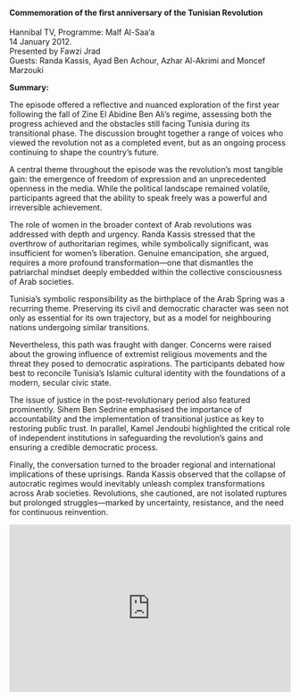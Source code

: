 <h4>Commemoration of the first anniversary of the Tunisian Revolution</h4>

Hannibal TV, Programme: Malf Al-Saa‘a  
14 January 2012.  
Presented by Fawzi Jrad  
Guests: Randa Kassis, Ayad Ben Achour, Azhar Al-Akrimi and Moncef Marzouki

<b>Summary:</b>

The episode offered a reflective and nuanced exploration of the first year following the fall of Zine El Abidine Ben Ali’s regime, assessing both the progress achieved and the obstacles still facing Tunisia during its transitional phase. The discussion brought together a range of voices who viewed the revolution not as a completed event, but as an ongoing process continuing to shape the country’s future.

A central theme throughout the episode was the revolution’s most tangible gain: the emergence of freedom of expression and an unprecedented openness in the media. While the political landscape remained volatile, participants agreed that the ability to speak freely was a powerful and irreversible achievement.

The role of women in the broader context of Arab revolutions was addressed with depth and urgency. Randa Kassis stressed that the overthrow of authoritarian regimes, while symbolically significant, was insufficient for women’s liberation. Genuine emancipation, she argued, requires a more profound transformation—one that dismantles the patriarchal mindset deeply embedded within the collective consciousness of Arab societies.

Tunisia’s symbolic responsibility as the birthplace of the Arab Spring was a recurring theme. Preserving its civil and democratic character was seen not only as essential for its own trajectory, but as a model for neighbouring nations undergoing similar transitions.

Nevertheless, this path was fraught with danger. Concerns were raised about the growing influence of extremist religious movements and the threat they posed to democratic aspirations. The participants debated how best to reconcile Tunisia’s Islamic cultural identity with the foundations of a modern, secular civic state.

The issue of justice in the post-revolutionary period also featured prominently. Sihem Ben Sedrine emphasised the importance of accountability and the implementation of transitional justice as key to restoring public trust. In parallel, Kamel Jendoubi highlighted the critical role of independent institutions in safeguarding the revolution’s gains and ensuring a credible democratic process.

Finally, the conversation turned to the broader regional and international implications of these uprisings. Randa Kassis observed that the collapse of autocratic regimes would inevitably unleash complex transformations across Arab societies. Revolutions, she cautioned, are not isolated ruptures but prolonged struggles—marked by uncertainty, resistance, and the need for continuous reinvention.

<p></p>
<center>
<div style="display: flex; justify-content: center; position:relative;width: 100%;height: 300px;"><iframe
    src="https://iframe.mediadelivery.net/embed/455361/4ff53da3-79fd-4dcb-99a5-30991f4dd382?autoplay=false&loop=false&muted=false&preload=true&responsive=true"
    loading="lazy" style="border:0;height:100%;width: 520px;"
    allow="accelerometer;gyroscope;autoplay;encrypted-media;picture-in-picture;" allowfullscreen="true"></iframe>
</div>
</center>  
<p></p>

